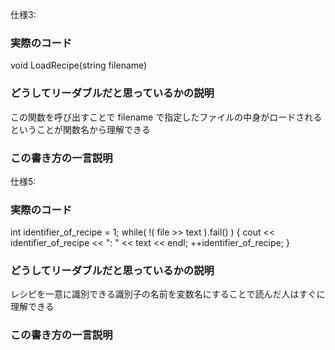 仕様3:

### 実際のコード
void LoadRecipe(string filename)

### どうしてリーダブルだと思っているかの説明
この関数を呼び出すことで filename で指定したファイルの中身がロードされるということが関数名から理解できる

### この書き方の一言説明

仕様5:

### 実際のコード
int identifier_of_recipe = 1;
while( !( file >> text ).fail() ) { 
  cout << identifier_of_recipe << ": " << text << endl;
  ++identifier_of_recipe;
}

### どうしてリーダブルだと思っているかの説明
レシピを一意に識別できる識別子の名前を変数名にすることで読んだ人はすぐに理解できる

### この書き方の一言説明
